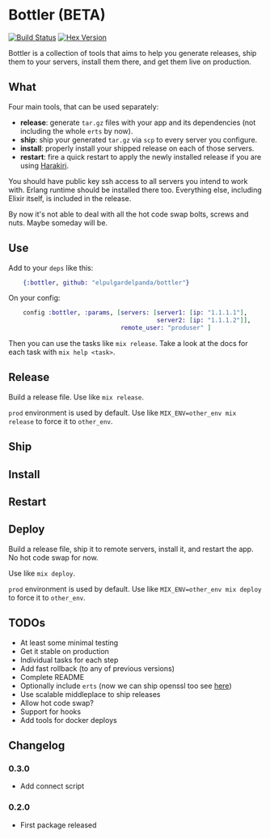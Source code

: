 # Bottler (BETA)

[![Build Status](https://travis-ci.org/elpulgardelpanda/bottler.svg?branch=master)](https://travis-ci.org/elpulgardelpanda/bottler)
[![Hex Version](http://img.shields.io/hexpm/v/bottler.svg?style=flat)](https://hex.pm/packages/bottler)

Bottler is a collection of tools that aims to help you generate releases, ship
them to your servers, install them there, and get them live on production.

## What

Four main tools, that can be used separately:

* __release__: generate `tar.gz` files with your app and its dependencies (not
including the whole `erts` by now).
* __ship__: ship your generated `tar.gz` via `scp` to every server you configure.
* __install__: properly install your shipped release on each of those servers.
* __restart__: fire a quick restart to apply the newly installed release if you
are using [Harakiri](http://github.com/elpulgardelpanda/harakiri).

You should have public key ssh access to all servers you intend to work with.
Erlang runtime should be installed there too. Everything else, including Elixir
itself, is included in the release.

By now it's not able to deal with all the hot code swap bolts, screws and nuts.
Maybe someday will be.

## Use

Add to your `deps` like this:

```elixir
    {:bottler, github: "elpulgardelpanda/bottler"}
```

On your config:

```elixir
    config :bottler, :params, [servers: [server1: [ip: "1.1.1.1"],
                                         server2: [ip: "1.1.1.2"]],
                               remote_user: "produser" ]
```

Then you can use the tasks like `mix release`. Take a look at the
docs for each task with `mix help <task>`.

## Release

Build a release file. Use like `mix release`.

`prod` environment is used by default. Use like
`MIX_ENV=other_env mix release` to force it to `other_env`.

## Ship

## Install

## Restart

## Deploy

Build a release file, ship it to remote servers, install it, and restart
the app. No hot code swap for now.

Use like `mix deploy`.

`prod` environment is used by default. Use like
`MIX_ENV=other_env mix deploy` to force it to `other_env`.

## TODOs

* At least some minimal testing
* Get it stable on production
* Individual tasks for each step
* Add fast rollback (to any of previous versions)
* Complete README
* Optionally include `erts` (now we can ship openssl too see [here](http://www.erlang.org/download/otp_src_17.4.readme))
* Use scalable middleplace to ship releases
* Allow hot code swap?
* Support for hooks
* Add tools for docker deploys

## Changelog

### 0.3.0

* Add connect script

### 0.2.0

* First package released
